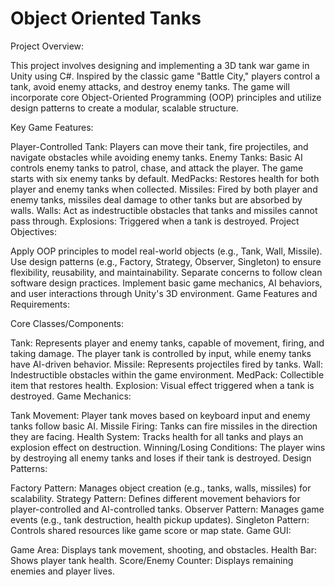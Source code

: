 # Object Oriented Tanks
Project Overview:

This project involves designing and implementing a 3D tank war game in Unity using C#. Inspired by the classic game "Battle City," players control a tank, avoid enemy attacks, and destroy enemy tanks. The game will incorporate core Object-Oriented Programming (OOP) principles and utilize design patterns to create a modular, scalable structure.

Key Game Features:

Player-Controlled Tank: Players can move their tank, fire projectiles, and navigate obstacles while avoiding enemy tanks.
Enemy Tanks: Basic AI controls enemy tanks to patrol, chase, and attack the player. The game starts with six enemy tanks by default.
MedPacks: Restores health for both player and enemy tanks when collected.
Missiles: Fired by both player and enemy tanks, missiles deal damage to other tanks but are absorbed by walls.
Walls: Act as indestructible obstacles that tanks and missiles cannot pass through.
Explosions: Triggered when a tank is destroyed.
Project Objectives:

Apply OOP principles to model real-world objects (e.g., Tank, Wall, Missile).
Use design patterns (e.g., Factory, Strategy, Observer, Singleton) to ensure flexibility, reusability, and maintainability.
Separate concerns to follow clean software design practices.
Implement basic game mechanics, AI behaviors, and user interactions through Unity's 3D environment.
Game Features and Requirements:

Core Classes/Components:

Tank: Represents player and enemy tanks, capable of movement, firing, and taking damage. The player tank is controlled by input, while enemy tanks have AI-driven behavior.
Missile: Represents projectiles fired by tanks.
Wall: Indestructible obstacles within the game environment.
MedPack: Collectible item that restores health.
Explosion: Visual effect triggered when a tank is destroyed.
Game Mechanics:

Tank Movement: Player tank moves based on keyboard input and enemy tanks follow basic AI.
Missile Firing: Tanks can fire missiles in the direction they are facing.
Health System: Tracks health for all tanks and plays an explosion effect on destruction.
Winning/Losing Conditions: The player wins by destroying all enemy tanks and loses if their tank is destroyed.
Design Patterns:

Factory Pattern: Manages object creation (e.g., tanks, walls, missiles) for scalability.
Strategy Pattern: Defines different movement behaviors for player-controlled and AI-controlled tanks.
Observer Pattern: Manages game events (e.g., tank destruction, health pickup updates).
Singleton Pattern: Controls shared resources like game score or map state.
Game GUI:

Game Area: Displays tank movement, shooting, and obstacles.
Health Bar: Shows player tank health.
Score/Enemy Counter: Displays remaining enemies and player lives.
